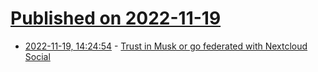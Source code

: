 # [Published on 2022-11-19](index.md)

* [2022-11-19, 14:24:54](https://news.ycombinator.com/item?id=33670323) - [Trust in Musk or go federated with Nextcloud Social](https://nextcloud.com/blog/no-need-to-trust-musk-we-go-federated-with-nextcloud-social/)
